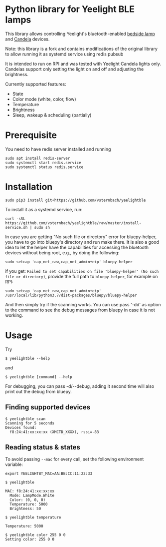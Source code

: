 # Python library for Yeelight BLE lamps

This library allows controlling Yeelight's bluetooth-enabled [bedside lamp](http://www.yeelight.com/en_US/product/yeelight-ctd) and [Candela](https://www.yeelight.com/en_US/product/gingko) devices.

Note: this library is a fork and contains modifications of the original library to allow running it as systemd service using redis pubsub

It is intended to run on RPI and was tested with Yeelight Candela lights only. Candelas support only setting the light on and off and adjusting the brightness.

Currently supported features:
* State
* Color mode (white, color, flow)
* Temperature
* Brightness
* Sleep, wakeup & scheduling (partially)

# Prerequisite
You need to have redis server installed and running
```
sudo apt install redis-server
sudo systemctl start redis.service
sudo systemctl status redis.service
```
# Installation
```
sudo pip3 install git+https://github.com/vsternbach/yeelightble
```
To install it as a systemd service, run:
```
curl -sSL https://github.com/vsternbach/yeelightble/raw/master/install-service.sh | sudo sh
```
In case you are getting "No such file or directory" error for bluepy-helper, you have to go into bluepy's directory and run make there.
It is also a good idea to let the helper have the capabilities for accessing the bluetooth devices without being root, e.g., by doing the following:

```
sudo setcap 'cap_net_raw,cap_net_admin+eip' bluepy-helper
```
if you get: `Failed to set capabilities on file 'bluepy-helper' (No such file or directory)`, provide the full path to `bluepy-helper`, for example on RPI: 
```
sudo setcap 'cap_net_raw,cap_net_admin+eip' /usr/local/lib/python3.7/dist-packages/bluepy/bluepy-helper
```

And then simply try if the scanning works. You can use pass '-dd' as option to the command to see the debug messages from bluepy in case it is not working.

# Usage

Try
```
$ yeelightble --help
```
and
```
$ yeelightble [command] --help
```

For debugging, you can pass -d/--debug, adding it second time will also print out the debug from bluepy.

## Finding supported devices

```
$ yeelightble scan
Scanning for 5 seconds
Devices found:
  f8:24:41:xx:xx:xx (XMCTD_XXXX), rssi=-83

```

## Reading status & states

To avoid passing ```--mac``` for every call, set the following environment variable:

```
export YEELIGHTBT_MAC=AA:BB:CC:11:22:33
```

```
$ yeelightble

MAC: f8:24:41:xx:xx:xx
  Mode: LampMode.White
  Color: (0, 0, 0)
  Temperature: 5000
  Brightness: 50
```

```
$ yeelightble temperature

Temperature: 5000
```

```
$ yeelightble color 255 0 0
Setting color: 255 0 0
```
